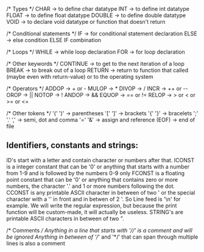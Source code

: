 /* Types */
CHAR -> to define char datatype
INT -> to define int datatype
FLOAT -> to define float datatype
DOUBLE -> to define double datatype
VOID -> to declare void datatype or function that doesn't return

/* Conditional statements */
IF -> for conditional statement declaration
ELSE -> else condition
ELSE IF combination

/* Loops */
WHILE -> while loop declaration
FOR -> for loop declaration

/* Other keywords */
CONTINUE -> to get to the next iteration of a loop
BREAK -> to break out of a loop
RETURN -> return to function that called (maybe even with return-value) or to the operating system

/* Operators */
ADDOP -> + or  -
MULOP -> *
DIVOP -> /
INCR -> ++ or --
OROP -> ||
NOTOP -> ! 
ANDOP -> &&
EQUOP -> == or !=
RELOP -> > or < or >= or <=

/* Other tokens */
'('   ')' -> parentheses
'['   ']' -> brackets
'{'   '}' -> bracelets
';'   '.'   ',' -> semi, dot and comma
'='   '&' -> assign and reference
(EOF) -> end of file

## Identifiers, constants and strings:

ID's start with a letter and contain character or numbers after that.
ICONST is a integer constant that can be '0' or anything that starts with a number from 1-9 and is followed by the numbers 0-9 only
FCONST is a floating point constant that can be '0' or anything that contains zero or more numbers, the character '.' and 1 or more numbers following the dot.
CCONST is any printable ASCII character in between of two ' or the special character with a '\' in front and in betwen of 2 '. So Line feed is '\n' for example. We will write the regular expression, but because the print function will be custom-made, it will actually be useless.
STRING's are printable ASCII characters in between of two ".

/* Comments */
Anything in a line that starts with '//' is a comment and will be ignored
Anything in between of '/*' and '*/' that can span through multiple lines is also a comment
